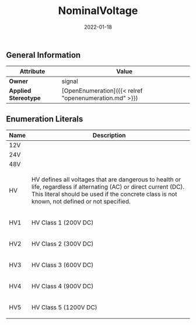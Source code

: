 ﻿---
title: NominalVoltage
toc: false
type: specs
date: "2022-01-18"
draft: false
specification: VEC
version: 1.2.2
documentType: "Recommendation"
elementType: Class
classes:
  - NominalVoltage
menu_name: vec-1.2.2
---


## General Information

| Attribute               | Value |
|-------------------------|-------|
| **Owner**               | signal |
| **Applied Stereotype**  | [OpenEnumeration]({{< relref "openenumeration.md" >}})<br/>  |

## Enumeration Literals
| Name          | **Description** |
|---------------|-----------------|
| 12V |  |
| 24V |  |
| 48V |  |
| HV | <p> HV defines all voltages that are dangerous to health or life, regardless if alternating (AC) or direct current (DC). This literal should be used if the concrete class is not known, not defined or not specified.      </p> |
| HV1 | <p> HV Class 1 (200V&#160;DC)      </p> |
| HV2 | <p> HV Class 2 (300V&#160;DC)      </p> |
| HV3 | <p> HV Class 3 (600V&#160;DC)      </p> |
| HV4 | <p> HV Class 4 (900V&#160;DC)      </p> |
| HV5 | <p> HV Class 5 (1200V&#160;DC)      </p> |
